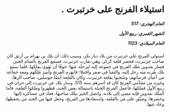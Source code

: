 <h1 dir="rtl">استيلاء الفرنج على خرتبرت  .</h1>

<h5 dir="rtl">العام الهجري:  517

الشهر القمري: ربيع الأول

العام الميلادي: 1123</h5>

<p dir="rtl">استولى الفرنج على خرتبرت من بلاد ديار بكر، وسبب ذلك: أن بلك بن بهرام بن أرتق كان صاحب خرتبرت، فحضر قلعة كركر، وهي تقارب خرتبرت، فسمع الفرنج بالشام الخبرَ، فسار بغدوين ملك الفرنج في جموعه إليه ليرحلَه عنها؛ خوفًا أن يَقوى بملكها، فلما سمع بلك بقُربه منه رحل إليه، والتقيا في صفر واقتتلا؛ فانهزم الفرنج وأُسِرَ مَلِكُهم ومعه جماعة من أعيان فرسانهم، وسُجنوا بقلعة خرتبرت، وكان بالقلعة أيضًا جوسلين، صاحب الرها، وغيره من مقدَّمي الفرنج كان قد أسرهم سنة 515، وسار بلك عن خرتبرت إلى حران في ربيع الأول فملكها، فأعمل الفرنج الحيلة باستمالة بعض الجند، فظهروا وملكوا القلعة، فأما الملك بغدوين فإنه مضى إلى بلاده، واتصل الخبر ببلك صاحبها، فعاد في عساكره إليها وحصرها، وضيَّق على مَن بالقلعة، واستعادها من الفرنج، وجعل فيها من الجند من يحفظها، وعاد عنها.</p></br>
